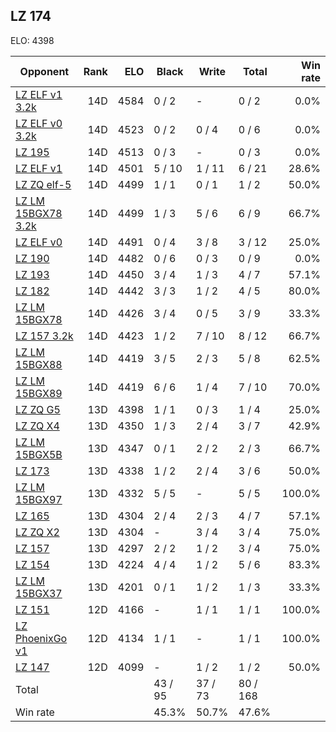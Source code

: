 ## LZ 174 ##

ELO: 4398

Opponent | Rank | ELO | Black | Write | Total | Win rate
---------|-----:|----:|-------|-------|-------|-------:
[LZ ELF v1 3.2k](LZ%20ELF%20v1%203.2k.md) | 14D | 4584 | 0 / 2 | - | 0 / 2 | 0.0%
[LZ ELF v0 3.2k](LZ%20ELF%20v0%203.2k.md) | 14D | 4523 | 0 / 2 | 0 / 4 | 0 / 6 | 0.0%
[LZ 195](LZ%20195.md) | 14D | 4513 | 0 / 3 | - | 0 / 3 | 0.0%
[LZ ELF v1](LZ%20ELF%20v1.md) | 14D | 4501 | 5 / 10 | 1 / 11 | 6 / 21 | 28.6%
[LZ ZQ elf-5](LZ%20ZQ%20elf-5.md) | 14D | 4499 | 1 / 1 | 0 / 1 | 1 / 2 | 50.0%
[LZ LM 15BGX78 3.2k](LZ%20LM%2015BGX78%203.2k.md) | 14D | 4499 | 1 / 3 | 5 / 6 | 6 / 9 | 66.7%
[LZ ELF v0](LZ%20ELF%20v0.md) | 14D | 4491 | 0 / 4 | 3 / 8 | 3 / 12 | 25.0%
[LZ 190](LZ%20190.md) | 14D | 4482 | 0 / 6 | 0 / 3 | 0 / 9 | 0.0%
[LZ 193](LZ%20193.md) | 14D | 4450 | 3 / 4 | 1 / 3 | 4 / 7 | 57.1%
[LZ 182](LZ%20182.md) | 14D | 4442 | 3 / 3 | 1 / 2 | 4 / 5 | 80.0%
[LZ LM 15BGX78](LZ%20LM%2015BGX78.md) | 14D | 4426 | 3 / 4 | 0 / 5 | 3 / 9 | 33.3%
[LZ 157 3.2k](LZ%20157%203.2k.md) | 14D | 4423 | 1 / 2 | 7 / 10 | 8 / 12 | 66.7%
[LZ LM 15BGX88](LZ%20LM%2015BGX88.md) | 14D | 4419 | 3 / 5 | 2 / 3 | 5 / 8 | 62.5%
[LZ LM 15BGX89](LZ%20LM%2015BGX89.md) | 14D | 4419 | 6 / 6 | 1 / 4 | 7 / 10 | 70.0%
[LZ ZQ G5](LZ%20ZQ%20G5.md) | 13D | 4398 | 1 / 1 | 0 / 3 | 1 / 4 | 25.0%
[LZ ZQ X4](LZ%20ZQ%20X4.md) | 13D | 4350 | 1 / 3 | 2 / 4 | 3 / 7 | 42.9%
[LZ LM 15BGX5B](LZ%20LM%2015BGX5B.md) | 13D | 4347 | 0 / 1 | 2 / 2 | 2 / 3 | 66.7%
[LZ 173](LZ%20173.md) | 13D | 4338 | 1 / 2 | 2 / 4 | 3 / 6 | 50.0%
[LZ LM 15BGX97](LZ%20LM%2015BGX97.md) | 13D | 4332 | 5 / 5 | - | 5 / 5 | 100.0%
[LZ 165](LZ%20165.md) | 13D | 4304 | 2 / 4 | 2 / 3 | 4 / 7 | 57.1%
[LZ ZQ X2](LZ%20ZQ%20X2.md) | 13D | 4304 | - | 3 / 4 | 3 / 4 | 75.0%
[LZ 157](LZ%20157.md) | 13D | 4297 | 2 / 2 | 1 / 2 | 3 / 4 | 75.0%
[LZ 154](LZ%20154.md) | 13D | 4224 | 4 / 4 | 1 / 2 | 5 / 6 | 83.3%
[LZ LM 15BGX37](LZ%20LM%2015BGX37.md) | 13D | 4201 | 0 / 1 | 1 / 2 | 1 / 3 | 33.3%
[LZ 151](LZ%20151.md) | 12D | 4166 | - | 1 / 1 | 1 / 1 | 100.0%
[LZ PhoenixGo v1](LZ%20PhoenixGo%20v1.md) | 12D | 4134 | 1 / 1 | - | 1 / 1 | 100.0%
[LZ 147](LZ%20147.md) | 12D | 4099 | - | 1 / 2 | 1 / 2 | 50.0%
Total | | | 43 / 95 | 37 / 73 | 80 / 168 | 
Win rate| | | 45.3% | 50.7% | 47.6% | 
